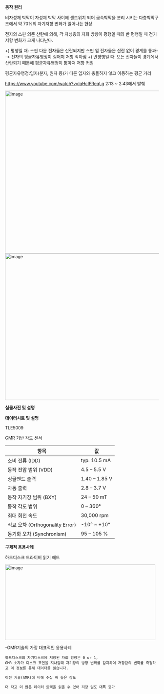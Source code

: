 **동작 원리**

비자성체 박막이 자성체 박막 사이에 샌드위치 되어 금속박막을 분리 시키는 다층박막구조에서 약 70%의 자기저항 변화가 일어나는 현상

전자의 스핀 의존 산란에 의해, 각 자성층의 자화 방향이 평행일 때와 반 평행일 때 전기 저항 변화가 크게 나타난다.

+) 평행일 때: 스핀 다운 전자들은 산란되지만 스핀 업 전자들은 산란 없이 경계를 통과--> 전자의 평균자유행정이 길어져 저항 작아짐
+) 반평행일 때: 모든 전자들이 경계에서 산란되기 때문에 평균자유행정이 짧아져 저항 커짐

평균자유행정:입자(분자, 원자 등)가 다른 입자와 충돌하지 않고 이동하는 평균 거리

https://www.youtube.com/watch?v=lqHcIFReqLg
2:13 ~ 2:43에서 발췌

<img width="1169" height="532" alt="image" src="https://github.com/user-attachments/assets/b7b6c175-fa3a-416a-bbb0-dc6322d2c360" />
<img width="1140" height="480" alt="image" src="https://github.com/user-attachments/assets/3a58d2bd-d21f-42e8-b19b-0174136e3759" />












**실물사진 및 설명**

















**데이터시트 및 설명**

TLE5009

GMR 기반 각도 센서 

| 항목                          | 값             |
| --------------------------- | ------------- |
| 소비 전류 (IDD)                 | typ. 10.5 mA  |
| 동작 전압 범위 (VDD)              | 4.5 – 5.5 V   |
| 싱글엔드 출력                     | 1.40 – 1.85 V |
| 차동 출력                       | 2.8 – 3.7 V   |
| 동작 자기장 범위 (BXY)             | 24 – 50 mT    |
| 동작 각도 범위                    | 0 – 360°      |
| 최대 회전 속도                    | 30,000 rpm    |
| 직교 오차 (Orthogonality Error) | -10° ~ +10°   |
| 동기화 오차 (Synchronism)        | 95 – 105 %    |
















**구체적 응용사례**


하드디스크 드라이버 읽기 헤드

<img width="492" height="247" alt="image" src="https://github.com/user-attachments/assets/18356f3b-7edf-4b03-b78b-4aa6a717fb91" />

  -GMR기술의 가장 대표적인 응용사례
  
    하드디스크의 자기디스크에 저장된 자회 방향은 0 or 1,
    GMR 소자가 디스크 표면을 지나갈때 자기장의 방향 변화를 감지하여 저항값의 변화를 측정하고 이 정보를 통해 데이터를 읽습니다.

    이전 기술(AMR)에 비해 수십 배 높은 감도

    더 작고 더 많은 데이터 트랙을 읽을 수 있어 저장 밀도 대폭 증가






















